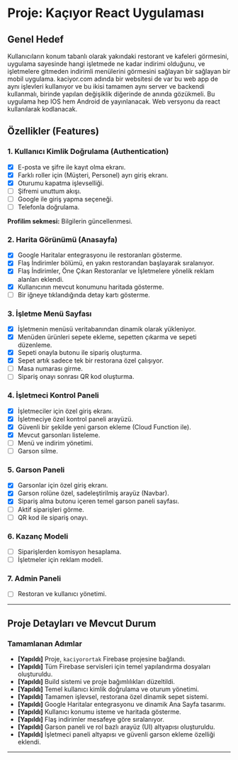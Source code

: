 # Proje: Kaçıyor React Uygulaması

## Genel Hedef
Kullanıcıların konum tabanlı olarak yakındaki restorant ve kafeleri görmesini, uygulama sayesinde hangi işletmede ne kadar indirimi olduğunu, ve işletmelere gitmeden indirimli menülerini görmesini sağlayan bir  sağlayan bir mobil uygulama. kaciyor.com adında bir websitesi de var bu web app de aynı işlevleri kullanıyor ve bu ikisi tamamen aynı server ve backendi kullanmalı, birinde yapılan değişiklik diğerinde de anında gözükmeli. Bu uygulama hep IOS hem Android de yayınlanacak. Web versyonu da react kullanılarak kodlanacak.

## Özellikler (Features)

### 1. Kullanıcı Kimlik Doğrulama (Authentication)
- [x] E-posta ve şifre ile kayıt olma ekranı.
- [x] Farklı roller için (Müşteri, Personel) ayrı giriş ekranı.
- [x] Oturumu kapatma işlevselliği.
- [ ] Şifremi unuttum akışı.
- [ ] Google ile giriş yapma seçeneği.
- [ ] Telefonla doğrulama.

**Profilim sekmesi:** Bilgilerin güncellenmesi.

### 2. Harita Görünümü (Anasayfa)
- [x] Google Haritalar entegrasyonu ile restoranları gösterme.
- [x] Flaş İndirimler bölümü, en yakın restorandan başlayarak sıralanıyor.
- [x] Flaş İndirimler, Öne Çıkan Restoranlar ve İşletmelere yönelik reklam alanları eklendi.
- [x] Kullanıcının mevcut konumunu haritada gösterme.
- [ ] Bir iğneye tıklandığında detay kartı gösterme.

### 3. İşletme Menü Sayfası
- [x] İşletmenin menüsü veritabanından dinamik olarak yükleniyor.
- [x] Menüden ürünleri sepete ekleme, sepetten çıkarma ve sepeti düzenleme.
- [x] Sepeti onayla butonu ile sipariş oluşturma.
- [x] Sepet artık sadece tek bir restorana özel çalışıyor.
- [ ] Masa numarası girme.
- [ ] Sipariş onayı sonrası QR kod oluşturma.

### 4. İşletmeci Kontrol Paneli
- [x] İşletmeciler için özel giriş ekranı.
- [x] İşletmeciye özel kontrol paneli arayüzü.
- [x] Güvenli bir şekilde yeni garson ekleme (Cloud Function ile).
- [x] Mevcut garsonları listeleme.
- [ ] Menü ve indirim yönetimi.
- [ ] Garson silme.

### 5. Garson Paneli
- [x] Garsonlar için özel giriş ekranı.
- [x] Garson rolüne özel, sadeleştirilmiş arayüz (Navbar).
- [x] Sipariş alma butonu içeren temel garson paneli sayfası.
- [ ] Aktif siparişleri görme.
- [ ] QR kod ile sipariş onayı.

### 6. Kazanç Modeli
- [ ] Siparişlerden komisyon hesaplama.
- [ ] İşletmeler için reklam modeli.

### 7. Admin Paneli
- [ ] Restoran ve kullanıcı yönetimi.

---

## Proje Detayları ve Mevcut Durum

### Tamamlanan Adımlar
*   **[Yapıldı]** Proje, `kaciyorortak` Firebase projesine bağlandı.
*   **[Yapıldı]** Tüm Firebase servisleri için temel yapılandırma dosyaları oluşturuldu.
*   **[Yapıldı]** Build sistemi ve proje bağımlılıkları düzeltildi.
*   **[Yapıldı]** Temel kullanıcı kimlik doğrulama ve oturum yönetimi.
*   **[Yapıldı]** Tamamen işlevsel, restorana özel dinamik sepet sistemi.
*   **[Yapıldı]** Google Haritalar entegrasyonu ve dinamik Ana Sayfa tasarımı.
*   **[Yapıldı]** Kullanıcı konumu isteme ve haritada gösterme.
*   **[Yapıldı]** Flaş indirimler mesafeye göre sıralanıyor.
*   **[Yapıldı]** Garson paneli ve rol bazlı arayüz (UI) altyapısı oluşturuldu.
*   **[Yapıldı]** İşletmeci paneli altyapısı ve güvenli garson ekleme özelliği eklendi.

---
